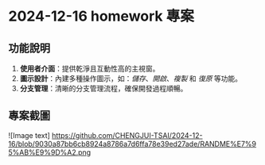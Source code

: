 # 2024-12-16 homework 專案
## 功能說明  
1. **使用者介面**：提供乾淨且互動性高的主視窗。  
2. **圖示設計**：內建多種操作圖示，如：*儲存*、*開啟*、*複製* 和 *復原* 等功能。  
3. **分支管理**：清晰的分支管理流程，確保開發過程順暢。  

## 專案截圖  
![Image text] https://github.com/CHENGJUI-TSAI/2024-12-16/blob/9030a87bb6cb8924a8786a7d6ffa78e39ed27ade/RANDME%E7%95%AB%E9%9D%A2.png
